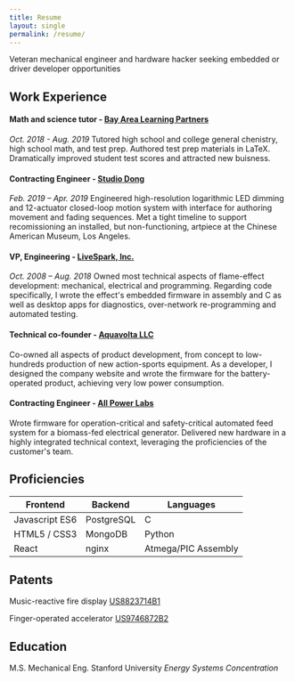 ```yaml
---
title: Resume
layout: single
permalink: /resume/
---
```


Veteran mechanical engineer and hardware hacker seeking embedded or driver developer opportunities

## Work Experience
#### Math and science tutor - [Bay Area Learning Partners](http://bayarealearningpartners.com)
*Oct. 2018 - Aug. 2019*
Tutored high school and college general chenistry, high school math, and test prep.  Authored test prep materials in LaTeX. Dramatically improved student test scores and attracted new buisness. 

#### Contracting Engineer - [Studio Dong](https://www.studiodong.com/lightscapes)
*Feb. 2019 – Apr. 2019*
Engineered high-resolution logarithmic LED dimming and 12-actuator closed-loop motion system with interface for authoring movement and fading sequences. Met a tight timeline to support recomissioning an installed, but non-functioning, artpiece at the Chinese American Museum, Los Angeles. 

#### VP, Engineering - [LiveSpark, Inc.](https://www.livesparkfire.com)
*Oct. 2008 – Aug. 2018*
Owned most technical aspects of flame-effect development: mechanical, electrical and programming. Regarding code specifically, I wrote the effect's embedded firmware in assembly and C as well as desktop apps for diagnostics, over-network re-programming and automated testing.

#### Technical co-founder - [Aquavolta LLC](http://aquavolta-archive.weebly.com)
Co-owned all aspects of product development, from concept to low-hundreds production of new action-sports equipment. As a developer, I designed the company website and wrote the firmware for the battery-operated product, achieving very low power consumption.

#### Contracting Engineer - [All Power Labs](http://allpowerlabs.com)
Wrote firmware for operation-critical and safety-critical automated feed system for a biomass-fed electrical generator. Delivered new hardware in a highly integrated technical context, leveraging the proficiencies of the customer's team. 

## Proficiencies

| Frontend | Backend | Languages |
| -------- | ------- | --------- |
| Javascript ES6 | PostgreSQL | C |
| HTML5 / CSS3 | MongoDB | Python |
| React | nginx | Atmega/PIC Assembly |

## Patents
Music-reactive fire display
[US8823714B1](https://patents.google.com/patent/US8823714?oq=US8823714B1)

Finger-operated accelerator
[US9746872B2](https://patents.google.com/patent/US9746872B2/en?oq=US9746872B2)

## Education
M.S. Mechanical Eng. 
Stanford University
*Energy Systems Concentration*